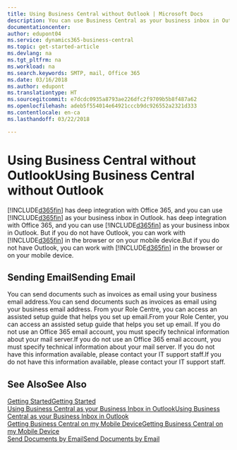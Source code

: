 ```yaml
---
title: Using Business Central without Outlook | Microsoft Docs
description: You can use Business Central as your business inbox in Outlook because it is integrated with Office 365, however, you can also work without Outlook in a browser or on your mobile device.
documentationcenter: 
author: edupont04
ms.service: dynamics365-business-central
ms.topic: get-started-article
ms.devlang: na
ms.tgt_pltfrm: na
ms.workload: na
ms.search.keywords: SMTP, mail, Office 365
ms.date: 03/16/2018
ms.author: edupont
ms.translationtype: HT
ms.sourcegitcommit: e7dcdc0935a8793ae226dfc2f9709b5b8f487a62
ms.openlocfilehash: adeb5f554014e64921cccb9dc926552a2321d333
ms.contentlocale: en-ca
ms.lasthandoff: 03/22/2018

---
```

# <a name="using-business-central-without-outlook"></a><span data-ttu-id="3a66c-103">Using Business Central without Outlook</span><span class="sxs-lookup"><span data-stu-id="3a66c-103">Using Business Central without Outlook</span></span>
[!INCLUDE[d365fin](includes/d365fin_md.md)]<span data-ttu-id="3a66c-104"> has deep integration with Office 365, and you can use [!INCLUDE[d365fin](includes/d365fin_md.md)] as your business inbox in Outlook.</span><span class="sxs-lookup"><span data-stu-id="3a66c-104"> has deep integration with Office 365, and you can use [!INCLUDE[d365fin](includes/d365fin_md.md)] as your business inbox in Outlook.</span></span> <span data-ttu-id="3a66c-105">But if you do not have Outlook, you can work with [!INCLUDE[d365fin](includes/d365fin_md.md)] in the browser or on your mobile device.</span><span class="sxs-lookup"><span data-stu-id="3a66c-105">But if you do not have Outlook, you can work with [!INCLUDE[d365fin](includes/d365fin_md.md)] in the browser or on your mobile device.</span></span>  

## <a name="sending-email"></a><span data-ttu-id="3a66c-106">Sending Email</span><span class="sxs-lookup"><span data-stu-id="3a66c-106">Sending Email</span></span>
<span data-ttu-id="3a66c-107">You can send documents such as invoices as email using your business email address.</span><span class="sxs-lookup"><span data-stu-id="3a66c-107">You can send documents such as invoices as email using your business email address.</span></span> <span data-ttu-id="3a66c-108">From your Role Centre, you can access an assisted setup guide that helps you set up email.</span><span class="sxs-lookup"><span data-stu-id="3a66c-108">From your Role Center, you can access an assisted setup guide that helps you set up email.</span></span> <span data-ttu-id="3a66c-109">If you do not use an Office 365 email account, you must specify technical information about your mail server.</span><span class="sxs-lookup"><span data-stu-id="3a66c-109">If you do not use an Office 365 email account, you must specify technical information about your mail server.</span></span> <span data-ttu-id="3a66c-110">If you do not have this information available, please contact your IT support staff.</span><span class="sxs-lookup"><span data-stu-id="3a66c-110">If you do not have this information available, please contact your IT support staff.</span></span>  


## <a name="see-also"></a><span data-ttu-id="3a66c-111">See Also</span><span class="sxs-lookup"><span data-stu-id="3a66c-111">See Also</span></span>
[<span data-ttu-id="3a66c-112">Getting Started</span><span class="sxs-lookup"><span data-stu-id="3a66c-112">Getting Started</span></span>](product-get-started.md)  
[<span data-ttu-id="3a66c-113">Using Business Central as your Business Inbox in Outlook</span><span class="sxs-lookup"><span data-stu-id="3a66c-113">Using Business Central as your Business Inbox in Outlook</span></span>](admin-outlook.md)  
[<span data-ttu-id="3a66c-114">Getting Business Central on my Mobile Device</span><span class="sxs-lookup"><span data-stu-id="3a66c-114">Getting Business Central on my Mobile Device</span></span>](install-mobile-app.md)  
[<span data-ttu-id="3a66c-115">Send Documents by Email</span><span class="sxs-lookup"><span data-stu-id="3a66c-115">Send Documents by Email</span></span>](ui-how-send-documents-email.md)

